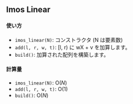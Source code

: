 ## Imos Linear

#### 使い方

- `imos_linear(N)`: コンストラクタ (N は要素数)
- `add(l, r, w, t)`: [l, r) に wX + v を加算します。
- `build()`: 加算された配列を構築します。

#### 計算量

- `imos_linear(N)`: $\mathrm{O}(N)$
- `add(l, r, w, t)`: $\mathrm{O}(1)$
- `build()`: $\mathrm{O}(N)$
